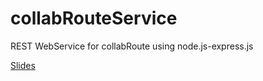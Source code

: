 collabRouteService
==================

REST WebService for collabRoute using node.js-express.js

[Slides](https://drive.google.com/file/d/0B84lwNHBTVBHWGZfdHhWWEZTNm8/view?usp=sharing)
